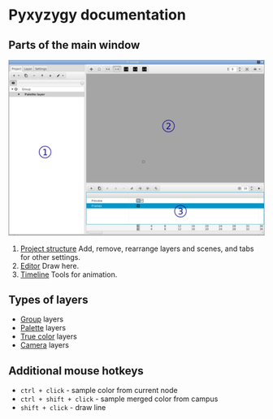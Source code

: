 # Pyxyzygy documentation

## Parts of the main window

![Main window](mainwindow.jpg)

1. [Project structure](project_section.md)
   Add, remove, rearrange layers and scenes, and tabs for other settings.
2. [Editor](editor_section.md)
   Draw here.
3. [Timeline](timeline_section.md)
   Tools for animation.

## Types of layers

* [Group](group_layer.md) layers
* [Palette](palette_layer.md) layers
* [True color](true_color_layer.md) layers
* [Camera](camera_layer.md) layers

## Additional mouse hotkeys

* `ctrl + click` - sample color from current node
* `ctrl + shift + click` - sample merged color from campus
* `shift + click` - draw line
